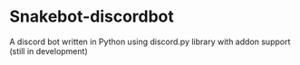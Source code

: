 # Snakebot-discordbot
A discord bot written in Python using discord.py library with addon support (still in development)
